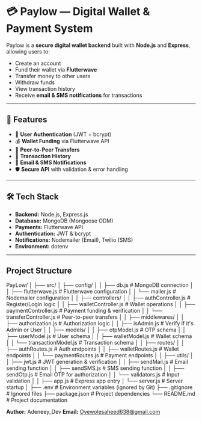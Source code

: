 # 💳 Paylow — Digital Wallet & Payment System

Paylow is a **secure digital wallet backend** built with **Node.js** and **Express**, allowing users to:
- Create an account
- Fund their wallet via **Flutterwave**
- Transfer money to other users
- Withdraw funds
- View transaction history
- Receive **email & SMS notifications** for transactions

---

## 📌 Features
- 🔐 **User Authentication** (JWT + bcrypt)
- 💰 **Wallet Funding** via Flutterwave API
- 🔄 **Peer-to-Peer Transfers**
- 📜 **Transaction History**
- 📧 **Email & SMS Notifications**
- 🛡 **Secure API** with validation & error handling

---

## 🛠 Tech Stack
- **Backend:** Node.js, Express.js
- **Database:** MongoDB (Mongoose ODM)
- **Payments:** Flutterwave API
- **Authentication:** JWT & bcrypt
- **Notifications:** Nodemailer (Email), Twilio (SMS)
- **Environment:** dotenv

---

## Project Structure

PayLow/
│
├── src/
│   ├── config/
│   │   ├── db.js                      # MongoDB connection
│   │   ├── flutterwave.js              # Flutterwave configuration
│   │   └── mailer.js                   # Nodemailer configuration
│
│   ├── controllers/
│   │   ├── authController.js           # Register/Login logic
│   │   ├── walletController.js         # Wallet operations
│   │   ├── paymentController.js        # Payment funding & verification
│   │   └── transferController.js       # Peer-to-peer transfers
│
│   ├── middlewares/
│   │   ├── authorization.js            # Authorization logic
│   │   ├── isAdmin.js                   # Verify if it's Admin or User
│
│   ├── models/
│   │   ├── otpModel.js                  # OTP schema
│   │   ├── userModel.js                 # User schema
│   │   ├── walletModel.js               # Wallet schema
│   │   └── transactionModel.js          # Transaction schema
│
│   ├── routes/
│   │   ├── authRoutes.js                # Auth endpoints
│   │   ├── walletRoutes.js              # Wallet endpoints
│   │   └── paymentRoutes.js             # Payment endpoints
│
│   ├── utils/
│   │   ├── jwt.js                       # JWT generation & verification
│   │   ├── sendMail.js                  # Email sending function
│   │   ├── sendSMS.js                   # SMS sending function
│   │   ├── sendOtp.js                   # Email OTP for authorization
│   │   └── validators.js                # Input validation
│
│   ├── app.js                           # Express app entry
│   └── server.js                        # Server startup
│
├── .env                                 # Environment variables (ignored by Git)
├── .gitignore                           # Ignored files
├── package.json                         # Project dependencies
└── README.md                            # Project documentation

**Author:** Adeneey_Dev
**Email:** Oyewolesaheed638@gmail.com
